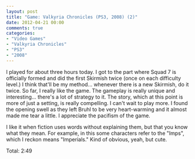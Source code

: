 ```yaml
---
layout: post
title: "Game: Valkyria Chronicles (PS3, 2008) (2)"
date: 2012-04-21 00:00
comments: true
categories:
- "Video Games"
- "Valkyria Chronicles"
- "PS3"
- "2008"
---
```


I played for about three hours today. I got to the part where
Squad 7 is officially formed and did the first Skirmish twice
(once on each difficulty level.) I think that'll be my
method... whenever there is a new Skirmish, do it twice. So far, I
really like the game. The gameplay is really unique and
interesting... there's a lot of strategy to it. The story, which
at this point is more of just a setting, is really compelling. I
can't wait to play more. I found the opening swell as they left
Bruhl to be very heart-warming and it almost made me tear a
little. I appreciate the pacifism of the game.

I like it when fiction uses words without explaining them, but
that you know what they mean. For example, in this some characters
refer to the "Imps", which I reckon means "Imperials." Kind of
obvious, yeah, but cute.

Total: 2:49
